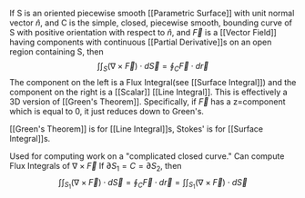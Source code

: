 
If S is an oriented piecewise smooth [[Parametric Surface]] with unit normal vector $\hat n$, and C is the simple, closed, piecewise smooth, bounding curve of S with positive orientation with respect to $\hat n$, and $\overrightarrow{F}$ is a [[Vector Field]] having components with continuous [[Partial Derivative]]s on an open region containing S, then $$\int\int_S (\nabla \times \overrightarrow{F}) \cdot d\overrightarrow{S} = \oint_C \overrightarrow{F} \cdot d\overrightarrow{r}$$
The component on the left is a Flux Integral(see [[Surface Integral]]) and the component on the right is a [[Scalar]] [[Line Integral]].
This is effectively a 3D version of [[Green's Theorem]]. Specifically, if $\overrightarrow{F}$ has a z=component which is equal to 0, it just reduces down to Green's.

[[Green's Theorem]] is for [[Line Integral]]s, Stokes' is for [[Surface Integral]]s.

Used for computing work on a "complicated closed curve."
Can compute Flux Integrals of $\nabla \times \overrightarrow{F}$
If $\partial S_1 = C = \partial S_2$, then $$\int\int_{S_1}(\nabla \times \overrightarrow{F})\cdot d\overrightarrow{S} = \oint_C \overrightarrow{F} \cdot d\overrightarrow{r} = \int\int_{S_1} (\nabla \times \overrightarrow{F})\cdot d\overrightarrow{S}$$